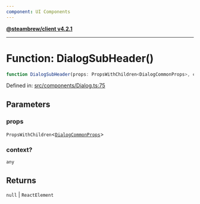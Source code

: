 ```yaml
---
component: UI Components
---
```


[**@steambrew/client v4.2.1**](../README.md)

***

# Function: DialogSubHeader()

```ts
function DialogSubHeader(props: PropsWithChildren<DialogCommonProps>, context?: any): null | ReactElement
```

Defined in: [src/components/Dialog.ts:75](https://github.com/SteamClientHomebrew/SDK/blob/main/typescript-packages/client/src/components/Dialog.ts#L75)

## Parameters

### props

`PropsWithChildren`\<[`DialogCommonProps`](../interfaces/DialogCommonProps.md)\>

### context?

`any`

## Returns

`null` \| `ReactElement`
